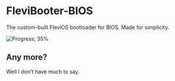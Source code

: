 # FleviBooter-BIOS
The custom-built FleviOS bootloader for BIOS. Made for simplicity.

![Progress; 35%](https://geps.dev/progress/35)

## Any more?

Well I don't have much to say.
